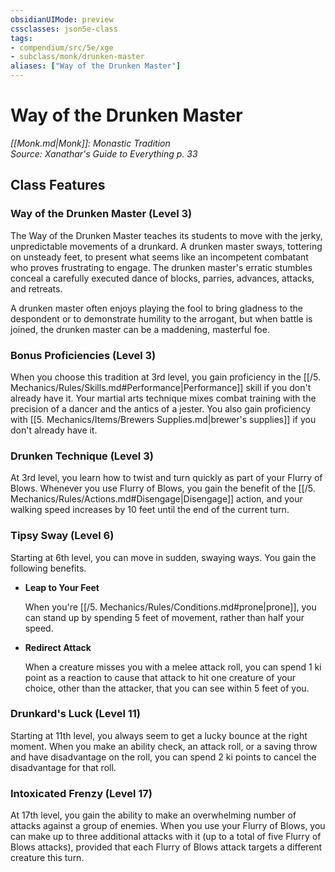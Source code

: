 ```yaml
---
obsidianUIMode: preview
cssclasses: json5e-class
tags:
- compendium/src/5e/xge
- subclass/monk/drunken-master
aliases: ["Way of the Drunken Master"]
---
```

# Way of the Drunken Master
*[[Monk.md\|Monk]]: Monastic Tradition*  
*Source: Xanathar's Guide to Everything p. 33*  


## Class Features

### Way of the Drunken Master (Level 3)

The Way of the Drunken Master teaches its students to move with the jerky, unpredictable movements of a drunkard. A drunken master sways, tottering on unsteady feet, to present what seems like an incompetent combatant who proves frustrating to engage. The drunken master's erratic stumbles conceal a carefully executed dance of blocks, parries, advances, attacks, and retreats.

A drunken master often enjoys playing the fool to bring gladness to the despondent or to demonstrate humility to the arrogant, but when battle is joined, the drunken master can be a maddening, masterful foe.

### Bonus Proficiencies (Level 3)

When you choose this tradition at 3rd level, you gain proficiency in the [[/5. Mechanics/Rules/Skills.md#Performance\|Performance]] skill if you don't already have it. Your martial arts technique mixes combat training with the precision of a dancer and the antics of a jester. You also gain proficiency with [[5. Mechanics/Items/Brewers Supplies.md\|brewer's supplies]] if you don't already have it.

### Drunken Technique (Level 3)

At 3rd level, you learn how to twist and turn quickly as part of your Flurry of Blows. Whenever you use Flurry of Blows, you gain the benefit of the [[/5. Mechanics/Rules/Actions.md#Disengage\|Disengage]] action, and your walking speed increases by 10 feet until the end of the current turn.

### Tipsy Sway (Level 6)

Starting at 6th level, you can move in sudden, swaying ways. You gain the following benefits.

- **Leap to Your Feet**  

    When you're [[/5. Mechanics/Rules/Conditions.md#prone\|prone]], you can stand up by spending 5 feet of movement, rather than half your speed.  

- **Redirect Attack**  

    When a creature misses you with a melee attack roll, you can spend 1 ki point as a reaction to cause that attack to hit one creature of your choice, other than the attacker, that you can see within 5 feet of you.  

### Drunkard's Luck (Level 11)

Starting at 11th level, you always seem to get a lucky bounce at the right moment. When you make an ability check, an attack roll, or a saving throw and have disadvantage on the roll, you can spend 2 ki points to cancel the disadvantage for that roll.

### Intoxicated Frenzy (Level 17)

At 17th level, you gain the ability to make an overwhelming number of attacks against a group of enemies. When you use your Flurry of Blows, you can make up to three additional attacks with it (up to a total of five Flurry of Blows attacks), provided that each Flurry of Blows attack targets a different creature this turn.